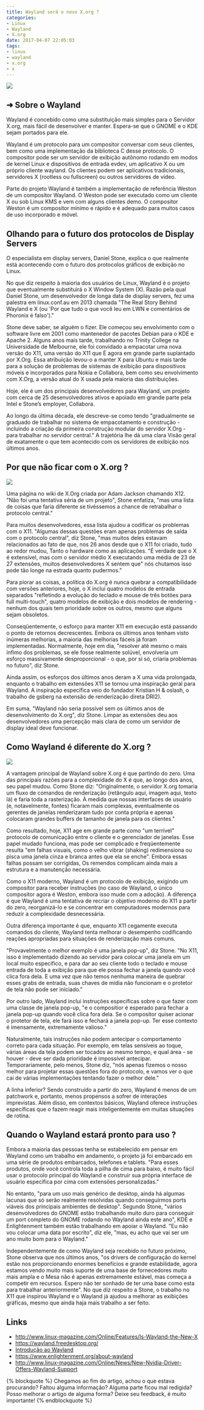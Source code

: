 ```yaml
---
title: Wayland será o novo X.org ?
categories:
- Linux
- Wayland
- X.org
date: 2017-04-07 22:05:03
tags:
- linux
- wayland
- x.org
- x
---
```



![](/images/wayland_logo.png)

## ➜ Sobre o Wayland

Wayland é concebido como uma substituição mais simples para o Servidor X.org, mais fácil de desenvolver e manter. Espera-se que o GNOME e o KDE sejam portados para ele.

Wayland é um protocolo para um compositor conversar com seus clientes, bem como uma implementação da biblioteca C desse protocolo. O compositor pode ser um servidor de exibição autônomo rodando em modos de kernel Linux e dispositivos de entrada evdev, um aplicativo X ou um próprio cliente wayland. Os clientes podem ser aplicativos tradicionais, servidores X (rootless ou fullscreen) ou outros servidores de vídeo.
<!-- more -->

Parte do projeto Wayland é também a implementação de referência Weston de um compositor Wayland. O Weston pode ser executado como um cliente X ou sob Linux KMS e vem com alguns clientes demo. O compositor Weston é um compositor mínimo e rápido e é adequado para muitos casos de uso incorporado e móvel.

## Olhando para o futuro dos protocolos de Display Servers

O especialista em display servers, Daniel Stone, explica o que realmente está acontecendo com o futuro dos protocolos gráficos de exibição no Linux.

No que diz respeito à maioria dos usuários de Linux, Wayland é o projeto que eventualmente substituirá o X Window System (X). Razão pela qual Daniel Stone, um desenvolvedor de longa data de display servers, fez uma palestra em linux.conf.au em 2013 chamada "The Real Story Behind Wayland e X (ou 'Por que tudo o que você leu em LWN e comentários de Phoronix é falso')."

Stone deve saber, se alguém o fizer. Ele começou seu envolvimento com o software livre em 2001 como mantenedor de pacotes Debian para o KDE e Apache 2. Alguns anos mais tarde, trabalhando no Trinity College na Universidade de Melbourne, ele foi convidado a empacotar uma nova versão do X11, uma versão do X11 que É agora em grande parte suplantado por X.Org. Essa atribuição levou-o a manter X para Ubuntu e mais tarde para a solução de problemas de sistemas de exibição para dispositivos móveis e incorporados para Nokia e Collabora, bem como seu envolvimento com X.Org, a versão atual do X usada pela maioria das distribuições.

Hoje, ele é um dos principais desenvolvedores para Wayland, um projeto com cerca de 25 desenvolvedores ativos e apoiado em grande parte pela  Intel e Stone’s employer, Collabora.

Ao longo da última década, ele descreve-se como tendo "gradualmente se graduado de trabalhar no sistema de empacotamento e construção - incluindo a criação da primeira construção modular do servidor X.Org - para trabalhar no servidor central." A trajetória lhe dá uma clara Visão geral de exatamente o que tem acontecido com os servidores de exibição nos últimos anos.

## Por que não ficar com o X.org ?
![](/images/mesa-wayland-arch.png)

Uma página no wiki de X.Org criada por Adam Jackson chamando X12. "Não foi uma tentativa séria de um projeto", Stone enfatiza, "mas uma lista de coisas que faria diferente se tivéssemos a chance de retrabalhar o protocolo central."

Para muitos desenvolvedores, essa lista ajudou a codificar os problemas com o X11. "Algumas dessas questões eram apenas problemas de saída com o protocolo central", diz Stone, "mas muitos deles estavam relacionados ao fato de que, nos 26 anos desde que o X11 foi criado, tudo ao redor mudou, Tanto o hardware como as aplicações. "É verdade que o X é extensível, mas com o servidor médio X executando uma média de 23 de 27 extensões, muitos desenvolvedores X sentem que" nós chutamos isso pode tão longe na estrada quanto pudermos."

Para piorar as coisas, a política do X.org é nunca quebrar a compatibilidade com versões anteriores, hoje, o X inclui quatro modelos de entrada separados "refletindo a evolução do teclado e mouse de três botões para full multi-touch", quatro modelos de exibição e dois modelos de rendering - nenhum dos quais tem prioridade sobre os outros, mesmo que alguns sejam obsoletos.

Conseqüentemente, o esforço para manter X11 em execução está passando o ponto de retornos decrescentes. Embora os últimos anos tenham visto inúmeras melhorias, a maioria das melhorias fáceis já foram implementadas. Normalmente, hoje em dia, "resolver até mesmo o mais ínfimo dos problemas, se ele fosse realmente solúvel, envolveria um esforço massivamente desproporcional - o que, por si só, criaria problemas no futuro", diz Stone.

Ainda assim, os esforços dos últimos anos deram a X uma vida prolongada, enquanto o trabalho em extensões X11 se tornou uma inspiração geral para Wayland. A inspiração específica veio do fundador Kristian H & oslash, o trabalho de gsberg na extensão de renderização direta DRI2).

Em suma, "Wayland não seria possível sem os últimos anos de desenvolvimento do X.org", diz Stone. Limpar as extensões deu aos desenvolvedores uma percepção mais clara de como um servidor de display ideal deve funcionar.

## Como Wayland é diferente do X.org ?
![](/images/wayland-arch.png)

A vantagem principal de Wayland sobre X.org é que partindo do zero. Uma das principais razões para a complexidade do X é que, ao longo dos anos, seu papel mudou. Como Stone diz: "Originalmente, o servidor X.org tomaria um fluxo de comandos de renderização (retângulo aqui, imagem aqui, texto lá) e faria toda a rasterização. À medida que nossas interfaces de usuário (e, notavelmente, fontes) ficaram mais complexas, eventualmente os gerentes de janelas renderizaram tudo por conta própria e apenas colocaram grandes buffers de tamanho de janela para os clientes."

Como resultado, hoje, X11 age em grande parte como "um terrível" protocolo de comunicação entre o cliente e o gerenciador de janelas. Esse papel mudado funciona, mas pode ser complicado e freqüentemente resulta "em falhas visuais, como o velho vibrar (shaking) redimensiona ou pisca uma janela cinza e branca antes que ela se enche". Embora essas falhas possam ser corrigidas, Os remendos complicam ainda mais a estrutura e a manutenção necessária.

Como o X11 moderno, Wayland é um protocolo de exibição, exigindo um compositor para receber instruções (no caso de Wayland, o único compositor agora é Weston, embora isso mude com a adoção). A diferença é que Wayland é uma tentativa de recriar o objetivo moderno do X11 a partir do zero, reorganizá-lo e se concentrar em computadores modernos para reduzir a complexidade desnecessária.

Outra diferença importante é que, enquanto X11 cegamente executa comandos do cliente, Wayland tenta melhorar o desempenho codificando reações apropriadas para situações de renderização mais comuns.

"Provavelmente o melhor exemplo é uma janela pop-up", diz Stone. "No X11, isso é implementado dizendo ao servidor para colocar uma janela em um local muito específico, e para dar ao seu cliente todo o teclado e mouse entrada de toda a exibição para que ele possa fechar a janela quando você clica fora dela. E uma vez que não temos nenhuma maneira de quebrar esses grabs de entrada, suas chaves de mídia não funcionam e o protetor de tela não pode ser iniciado."

Por outro lado, Wayland inclui instruções específicas sobre o que fazer com uma classe de janela pop-up, "e o compositior é esperado para fechar a janela pop-up quando você clica fora dela. Se o compositor quiser acionar o protetor de tela, ele fará isso e fechará a janela pop-up. Ter esse contexto é imensamente, extremamente valioso."

Naturalmente, tais instruções não podem antecipar o comportamento correto para cada situação. Por exemplo, em telas sensíveis ao toque, várias áreas da tela podem ser tocados ao mesmo tempo, e qual área - se houver - deve ser dada prioridade é impossível antecipar. Temporariamente, pelo menos, Stone diz, "nós apenas fizemos o nosso melhor para projetar essas questões fora do protocolo, e vamos ver o que cai de várias implementações tentando fazer o melhor dele."

A linha inferior? Sendo construído a partir do zero, Wayland é menos de um patchwork e, portanto, menos propensos a sofrer de interações imprevistas. Além disso, em contextos básicos, Wayland oferece instruções específicas que o fazem reagir mais inteligentemente em muitas situações de rotina.

## Quando o Wayland estará pronto para uso ?

Embora a maioria das pessoas tenha se estabelecido em pensar em Wayland como um trabalho em andamento, o projeto já foi embarcado em uma série de produtos embarcados, telefones e tablets. "Para esses produtos, onde você controla toda a pilha de cima para baixo, é muito fácil usar o protocolo principal do Wayland e construir sua própria interface de usuário específica por cima com extensões personalizadas."

No entanto, "para um uso mais genérico de desktop, ainda há algumas lacunas que só serão realmente resolvidas quando conseguirmos ports viáveis ​​dos principais ambientes de desktop". Segundo Stone, "vários desenvolvedores do GNOME estão trabalhando muito duro para conseguir um port completo do GNOME rodando no Wayland ainda este ano", KDE e Enlightenment também estão trabalhando em apoiar o Wayland. "Eu não vou colocar uma data por escrito", diz ele, "mas, eu acho que vai ser um ano muito bom para o Wayland."

Independentemente de como Wayland seja recebido no futuro próximo, Stone observa que nos últimos anos, "os drivers de configuração do kernel estão nos proporcionando enormes benefícios e grande estabilidade, agora estamos vendo muito mais suporte de uma base de fornecedores muito mais ampla e o Mesa não é apenas extremamente estável, mas começa a competir em recursos. Espero não ter sonhado de ter uma base como esta para trabalhar anteriormente". No que diz respeito a Stone, o trabalho no X11 que inspirou Wayland e o Wayland já ajudou a melhorar as exibições gráficas, mesmo que ainda haja mais trabalho a ser feito.


## Links
  * http://www.linux-magazine.com/Online/Features/Is-Wayland-the-New-X
  * https://wayland.freedesktop.org/
  * [Introdução ao Wayland](https://elias.praciano.com/2016/11/introducao-ao-wayland-a-nova-geracao-de-servidor-grafico/)
  * https://www.enlightenment.org/about-wayland
  * http://www.linux-magazine.com/Online/News/New-Nvidia-Driver-Offers-Wayland-Support


{% blockquote %}
Chegamos ao fim do artigo, achou o que estava procurando?
Faltou alguma informação?
Alguma parte ficou mal redigida?
Posso melhorar o artigo de alguma forma? Deixe seu feedback, é muito importante!
{% endblockquote %}